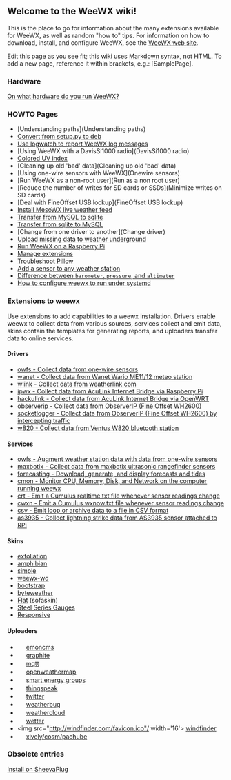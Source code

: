 ## Welcome to the WeeWX wiki!

This is the place to go for information about the many extensions available for WeeWX, as well as random "how to" tips.  For information on how to download, install, and configure WeeWX, see the [WeeWX web site](http://www.weewx.com/).

Edit this page as you see fit; this wiki uses [Markdown](https://help.github.com/articles/github-flavored-markdown/) syntax, not HTML.  To add a new page, reference it within brackets, e.g.: [SamplePage].


### Hardware
[On what hardware do you run WeeWX?](hardware)

### HOWTO Pages
* [Understanding paths](Understanding paths)
* [Convert from setup.py to deb](How%20to%20convert%20from%20setup.py%20install%20to%20debian%20install)
* [Use logwatch to report WeeWX log messages](logwatch)
* [Using WeeWX with a DavisSi1000 radio](DavisSi1000 radio)
* [Colored UV index](Colored%20UV%20index)
* [Cleaning up old 'bad' data](Cleaning up old 'bad' data)
* [Using one-wire sensors with WeeWX](Onewire sensors)
* [Run WeeWX as a non-root user](Run as a non root user)
* [Reduce the number of writes for SD cards or SSDs](Minimize writes on SD cards)
* [Deal with FineOffset USB lockup](FineOffset USB lockup)
* [Install MesoWX live weather feed](https://bitbucket.org/lirpa/mesowx)
* [Transfer from MySQL to sqlite](Transfer%20from%20MySQL%20to%20sqlite/)
* [Transfer from sqlite to MySQL](Transfer%20from%20sqlite%20to%20MySQL)
* [Change from one driver to another](Change driver)
* [Upload missing data to weather underground](http://www.weewx.com/wunderfixer/)
* [Run WeeWX on a Raspberry Pi](Raspberry%20Pi)
* [Manage extensions](extensions)
* [Troubleshoot Pillow](Troubleshooting-Pillow)
* [Add a sensor to any weather station](add-sensor)
* [Difference between `barometer`, `pressure`, and `altimeter`](Barometer,-pressure,-and-altimeter)
* [How to configure weewx to run under systemd](systemd)

### Extensions to weewx

Use extensions to add capabilities to a weewx installation.  Drivers enable weewx to collect data from various sources, services collect and emit data, skins contain the templates for generating reports, and uploaders transfer data to online services.

#### Drivers
* [owfs - Collect data from one-wire sensors](owfs)
* [wanet - Collect data from Wanet Wario ME11/12 meteo station](https://sourceforge.net/projects/wariome11)
* [wlink - Collect data from weatherlink.com](wlink)
* [ipwx - Collect data from AcuLink Internet Bridge via Raspberry Pi](http://nincehelser.com/ipwx/)
* [hackulink - Collect data from AcuLink Internet Bridge via OpenWRT](http://geekfun.com/hackulink/)
* [observerip - Collect data from ObserverIP (Fine Offset WH2600)](https://github.com/dkmcode/weewx-observerip)
* [socketlogger - Collect data from ObserverIP (Fine Offset WH2600) by intercepting traffic](http://obrienlabs.net/redirecting-weather-station-data-from-observerip/)
* [w820 - Collect data from Ventus W820 bluetooth station](https://github.com/daduke/ventusw820)

#### Services
* [owfs - Augment weather station data with data from one-wire sensors](owfss)
* [maxbotix - Collect data from maxbotix ultrasonic rangefinder sensors](maxbotix)
* [forecasting - Download, generate, and display forecasts and tides](forecasting)
* [cmon - Monitor CPU, Memory, Disk, and Network on the computer running weewx](cmon)
* [crt - Emit a Cumulus realtime.txt file whenever sensor readings change](crt)
* [cwxn - Emit a Cumulus wxnow.txt file whenever sensor readings change](cwxn)
* [csv - Emit loop or archive data to a file in CSV format](csv)
* [as3935 - Collect lightning strike data from AS3935 sensor attached to RPi](as3935)

#### Skins
* [exfoliation](exfoliation)
* [amphibian](amphibian)
* [simple](simple)
* [weewx-wd](WEEWX-WD)
* [bootstrap](Bootstrap)
* [byteweather](http://davies-barnard.uk/development-and-plugins/weewx-byteweather-template/)
* [Flat](http://en.blauesledersofa.de/2015/03/flat-template-for-weewx/) (sofaskin)
* [Steel Series Gauges](https://github.com/mcrossley/SteelSeries-Weather-Gauges)
* [Responsive](http://carlingfordweather.sydney/)

#### Uploaders
* <img src="http://emoncms.org/Theme/emoncms-logo.png" width='16'/> [emoncms](emoncms)
* <img src="http://graphite.readthedocs.org/favicon.ico" width='16'/> [graphite](https://github.com/ampledata/weewx_graphite)
* <img src="http://mqtt.org/favicon.ico" width='16'/> [mqtt](mqtt)
* <img src="http://openweathermap.org/themes/demo/assets/vendor/owm/images/OWM_logo32_32.png" width='16'/> [openweathermap](openweathermap)
* <img src="http://smartenergygroups.com/favicon.ico" width='16'/> [smart energy groups](seg)
* <img src="http://thingspeak.com/favicon.ico" width='16'/> [thingspeak](thingspeak)
* <img src="http://twitter.com/favicon.ico" width='16'/> [twitter](twitter)
* <img src="http://weatherbug.com/favicon.ico" width='16'/> [weatherbug](weatherbug)
* <img src="http://weathercloud.net/favicon.ico" width='16'/> [weathercloud](weathercloud)
* <img src="http://wetter.com/favicon.ico" width='16'/> [wetter](wetter)
* <img src="http://windfinder.com/favicon.ico"/ width='16'> [windfinder](windfinder)
* <img src="https://personal.xively.com/favicon.ico" width='16'/> [xively/cosm/pachube](xively)

### Obsolete entries

[Install on SheevaPlug](Notes%20on%20porting%20weewx%20to%20the%20SheevaPlug)